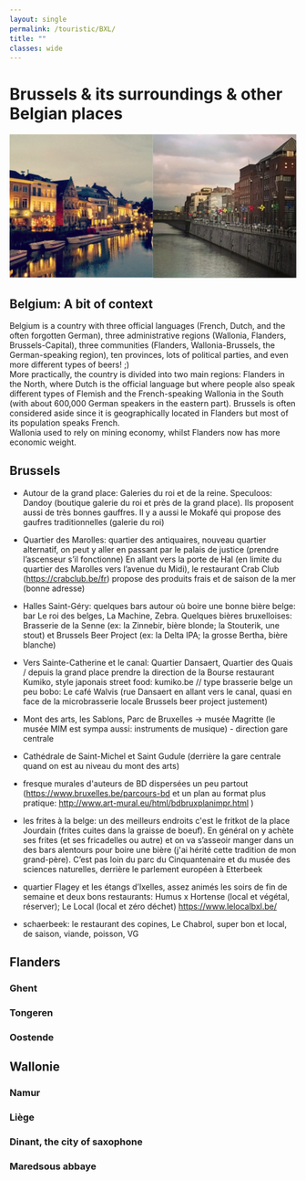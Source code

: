 ```yaml
---
layout: single
permalink: /touristic/BXL/
title: ""
classes: wide
---
```


# Brussels & its surroundings & other Belgian places

<img src="/assets/images/BEL.png" alt="Touristic point"> 

## Belgium: A bit of context
Belgium is a country with three official languages (French, Dutch, and the often forgotten German), three administrative regions (Wallonia, Flanders, Brussels-Capital), three communities (Flanders, Wallonia-Brussels, the German-speaking region), ten provinces, lots of political parties, and even more different types of beers! ;) <br>
More practically, the country is divided into two main regions: Flanders in the North, where Dutch is the official language but where people also speak different types of Flemish and the French-speaking Wallonia in the South (with about 600,000 German speakers in the eastern part). Brussels is often considered aside since it is geographically located in Flanders but most of its population speaks French. <br>
Wallonia used to rely on mining economy, whilst Flanders now has more economic weight.


## Brussels

- Autour de la grand place: Galeries du roi et de la reine.
Speculoos: Dandoy (boutique galerie du roi et près de la grand place). Ils proposent aussi de très bonnes gauffres.
Il y a aussi le Mokafé qui propose des gaufres traditionnelles (galerie du roi)

- Quartier des Marolles: quartier des antiquaires, nouveau quartier alternatif, on peut y aller en passant par le palais de justice (prendre l’ascenseur s’il fonctionne)
En allant vers la porte de Hal (en limite du quartier des Marolles vers l’avenue du Midi), le restaurant Crab Club (https://crabclub.be/fr) propose des produits frais et de saison de la mer (bonne adresse)

- Halles Saint-Géry: quelques bars autour où boire une bonne bière belge: bar Le roi des belges, La Machine, Zebra. Quelques bières bruxelloises: Brasserie de la Senne (ex: la Zinnebir, bière blonde; la Stouterik, une stout) et Brussels Beer Project (ex: la Delta IPA; la grosse Bertha, bière blanche)

- Vers Sainte-Catherine et le canal: Quartier Dansaert, Quartier des Quais / depuis la grand place prendre la direction de la Bourse restaurant Kumiko, style japonais street food: kumiko.be // type brasserie belge un peu bobo: Le café Walvis (rue Dansaert en allant vers le canal, quasi en face de la microbrasserie locale Brussels beer project justement)

- Mont des arts, les Sablons, Parc de Bruxelles -> musée Magritte (le musée MIM est sympa aussi: instruments de musique) - direction gare centrale

- Cathédrale de Saint-Michel et Saint Gudule (derrière la gare centrale quand on est au niveau du mont des arts)

- fresque murales d'auteurs de BD dispersées un peu partout (https://www.bruxelles.be/parcours-bd et un plan au format plus pratique: http://www.art-mural.eu/html/bdbruxplanimpr.html )

- les frites à la belge: un des meilleurs endroits c'est le fritkot de la place Jourdain (frites cuites dans la graisse de boeuf). En général on y achète ses frites (et ses fricadelles ou autre) et on va s’asseoir manger dans un des bars alentours pour boire une bière (j'ai hérité cette tradition de mon grand-père). C’est pas loin du parc du Cinquantenaire et du musée des sciences naturelles, derrière le parlement européen à Etterbeek

- quartier Flagey et les étangs d’Ixelles, assez animés les soirs de fin de semaine et deux bons restaurants: Humus x Hortense (local et végétal, réserver); Le Local (local et zéro déchet) https://www.lelocalbxl.be/
- schaerbeek: le restaurant des copines, Le Chabrol, super bon et local, de saison, viande, poisson, VG

## Flanders
### Ghent
### Tongeren
### Oostende

## Wallonie
### Namur
### Liège
### Dinant, the city of saxophone
### Maredsous abbaye

